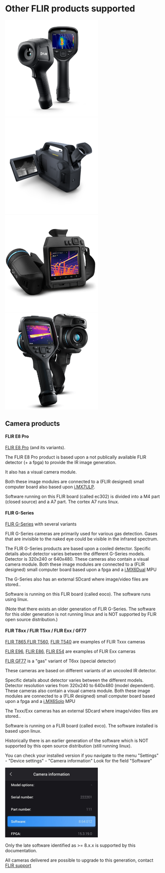 Other FLIR products supported
=============================

[<img src="e8pro.png" width="300"/>](e8pro.png "FLIR E8 pro")  [<img src="g-series.png" width="300"/>](g-series.png "FLIR G-series") [<img src="t865.png" width="300"/>](t865.png "FLIR T8xx / T5xx")  [<img src="e9x.png" width="300"/>](e9x.png "FLIR Exx") 

Camera products
---------------
#### FLIR E8 Pro
[FLIR E8 Pro](https://www.flir.eu/products/e8-pro/) (and its variants).

The FLIR E8 Pro product is based upon a not publically available FLIR detector (+ a fpga) to provide the IR image generation. 

It also has a visual camera module. 

Both these image modules are connected to a (FLIR designed) small computer board also based upon [i.MX7ULP](https://www.nxp.com/products/processors-and-microcontrollers/arm-processors/i-mx-applications-processors/i-mx-7-processors/i-mx-7ulp-family-ultra-low-power-with-graphics:i.MX7ULP).

Software running on this FLIR board (called ec302) is divided into a M4 part
(closed source) and a A7 part.
The cortex A7 runs linux. 

#### FLIR G-Series
[FLIR G-Series](https://www.flir.eu/products/flir-g_series) with several variants 

FLIR G-Series cameras are primarily used for various gas detection. Gases that are invisible to the naked eye could be visible in the infrared spectrum.

The FLIR G-Series products are based upon a cooled detector. Specific details about detector varies between the different G-Series models. Detector is 320x240 or 640x480.
These cameras also contain a visual camera module. Both these image modules are connected to a (FLIR designed) small computer board based upon a fpga and a [i.MX6Dual](https://www.nxp.com/products/processors-and-microcontrollers/arm-processors/i-mx-applications-processors/i-mx-6-processors/i-mx-6dual-processors-dual-core-3d-graphics-hd-video-multimedia-arm-cortex-a9-core:i.MX6D) MPU 

The G-Series also has an external SDcard where image/video files are stored..

Software is running on this FLIR board (called eoco). The software runs using linux.

(Note that there exists an older generation of FLIR G-Series. The software for this older generation is not running linux and is NOT supported by FLIR open source distribution.)

#### FLIR T8xx / FLIR T5xx / FLIR Exx / GF77
[FLIR T865](https://www.flir.eu/products/t865/),[FLIR T560](https://www.flir.eu/products/t560/), [FLIR T540](https://www.flir.eu/products/t540/) are examples of FLIR Txxx cameras

[FLIR E96](https://www.flir.eu/products/e96/), [FLIR E86](https://www.flir.eu/products/e86/), [FLIR E54](https://www.flir.eu/products/e54/) are examples of FLIR Exx cameras

[FLIR GF77](https://www.flir.eu/products/gf77/) is a "gas" variant of T6xx (special detector)

These cameras are based on different variants of an uncooled IR detector. 

Specific details about detector varies between the different models. Detector resolution varies from 320x240 to 640x480 (model dependent).
These cameras also contain a visual camera module. Both these image modules are connected to a (FLIR designed) small computer board based upon a fpga and a [i.MX6Solo](https://www.nxp.com/products/processors-and-microcontrollers/arm-processors/i-mx-applications-processors/i-mx-6-processors/i-mx-6solo-processors-single-core-multimedia-3d-graphics-arm-cortex-a9-core:i.MX6S) MPU

The Txxx/Exx cameras has an external SDcard where image/video files are stored..

Software is running on a FLIR board (called evco). The software installed is based upon linux.

Historically there is an earlier generation of the software which is NOT supported by this open source distribution (still running linux).

You can check your installed version if you navigate to the menu "Settings" - "Device settings" - "Camera information"
Look for the field "Software"

[<img src="caminfoexample.jpg" width="300"/>](caminfoexample.jpg "Device settings example")

Only the late software identified as >= 8.x.x is supported by this documentation.

All cameras delivered are possible to upgrade to this generation, contact [FLIR support](https://flir.custhelp.com/)
